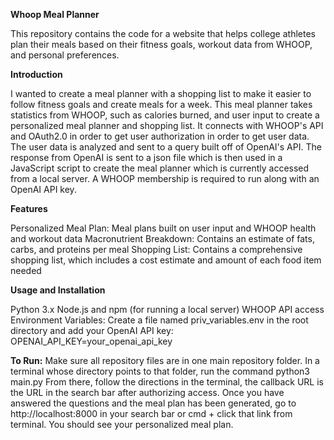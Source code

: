 **Whoop Meal Planner**

This repository contains the code for a website that helps college athletes plan their meals based on their fitness goals, workout data from WHOOP, and personal preferences.

**Introduction**

I wanted to create a meal planner with a shopping list to make it easier to follow fitness goals and create meals for a week. 
This meal planner takes statistics from WHOOP, such as calories burned, and user input to create a personalized meal planner and shopping list. 
It connects with WHOOP's API  and OAuth2.0 in order to get user authorization in order to get user data. The user data is analyzed and sent to a query built off of OpenAI's API. 
The response from OpenAI is sent to a json file which is then used in a JavaScript script to create the meal planner which is currently accessed from a local server.
A WHOOP membership is required to run along with an OpenAI API key.

**Features**

Personalized Meal Plan: Meal plans built on user input and WHOOP health and workout data
Macronutrient Breakdown: Contains an estimate of fats, carbs, and proteins per meal
Shopping List: Contains a comprehensive shopping list, which includes a cost estimate and amount of each food item needed

**Usage and Installation**

Python 3.x
Node.js and npm (for running a local server)
WHOOP API access
Environment Variables: Create a file named priv_variables.env in the root directory and add your OpenAI API key: OPENAI_API_KEY=your_openai_api_key

**To Run:**
Make sure all repository files are in one main repository folder. In a terminal whose directory points to that folder, run the command python3 main.py
From there, follow the directions in the terminal, the callback URL is the URL in the search bar after authorizing access. Once you have answered the questions and the meal plan has been generated, go to http://localhost:8000 in your search bar or cmd + click that link from terminal. You should see your personalized meal plan.
